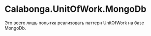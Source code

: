 # Calabonga.UnitOfWork.MongoDb

Это всего лишь попытка реализовать паттерн UnitOfWork на базе MongoDb.
